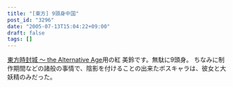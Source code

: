 ```yaml
---
title: "[東方] 9頭身中国"
post_id: "3296"
date: "2005-07-13T15:04:22+09:00"
draft: false
tags: []
---
```



[東方時封城 ～ the Alternative Age](/!/thA/)用の紅 美鈴です。無駄に9頭身。 ちなみに制作期間などの諸般の事情で、陰影を付けることの出来たボスキャラは、彼女と大妖精のみだった。
